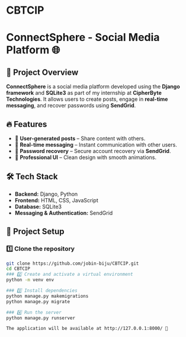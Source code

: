 # CBTCIP
# ConnectSphere - Social Media Platform 🌐  

## 🚀 Project Overview  
**ConnectSphere** is a social media platform developed using the **Django framework** and **SQLite3** as part of my internship at **CipherByte Technologies**. It allows users to create posts, engage in **real-time messaging**, and recover passwords using **SendGrid**.  

## 🔥 Features  
- 📝 **User-generated posts** – Share content with others.  
- 💬 **Real-time messaging** – Instant communication with other users.  
- 🔑 **Password recovery** – Secure account recovery via **SendGrid**.  
- 🎨 **Professional UI** – Clean design with smooth animations.  

## 🛠️ Tech Stack  
- **Backend:** Django, Python  
- **Frontend:** HTML, CSS, JavaScript  
- **Database:** SQLite3  
- **Messaging & Authentication:** SendGrid  

## 📂 Project Setup  
### 1️⃣ Clone the repository  
```bash
git clone https://github.com/jobin-biju/CBTCIP.git
cd CBTCIP
### 2️⃣ Create and activate a virtual environment
python -m venv env

### 3️⃣ Install dependencies
python manage.py makemigrations
python manage.py migrate

### 4️⃣ Run the server
python manage.py runserver

The application will be available at http://127.0.0.1:8000/ 🎉


